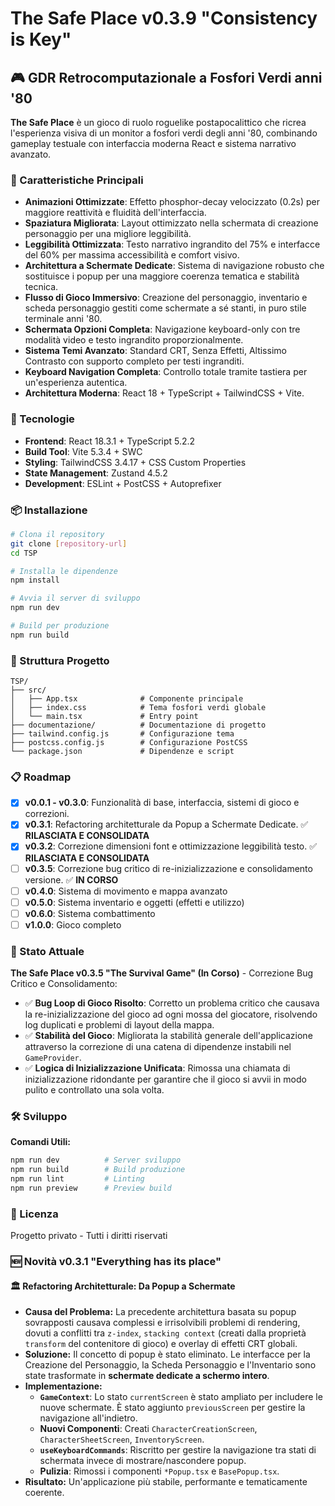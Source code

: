 # The Safe Place v0.3.9 "Consistency is Key"

## 🎮 GDR Retrocomputazionale a Fosfori Verdi anni '80

**The Safe Place** è un gioco di ruolo roguelike postapocalittico che ricrea l'esperienza visiva di un monitor a fosfori verdi degli anni '80, combinando gameplay testuale con interfaccia moderna React e sistema narrativo avanzato.

### 🌟 Caratteristiche Principali

- **Animazioni Ottimizzate**: Effetto phosphor-decay velocizzato (0.2s) per maggiore reattività e fluidità dell'interfaccia.
- **Spaziatura Migliorata**: Layout ottimizzato nella schermata di creazione personaggio per una migliore leggibilità.
- **Leggibilità Ottimizzata**: Testo narrativo ingrandito del 75% e interfacce del 60% per massima accessibilità e comfort visivo.
- **Architettura a Schermate Dedicate**: Sistema di navigazione robusto che sostituisce i popup per una maggiore coerenza tematica e stabilità tecnica.
- **Flusso di Gioco Immersivo**: Creazione del personaggio, inventario e scheda personaggio gestiti come schermate a sé stanti, in puro stile terminale anni '80.
- **Schermata Opzioni Completa**: Navigazione keyboard-only con tre modalità video e testo ingrandito proporzionalmente.
- **Sistema Temi Avanzato**: Standard CRT, Senza Effetti, Altissimo Contrasto con supporto completo per testi ingranditi.
- **Keyboard Navigation Completa**: Controllo totale tramite tastiera per un'esperienza autentica.
- **Architettura Moderna**: React 18 + TypeScript + TailwindCSS + Vite.

### 🚀 Tecnologie

- **Frontend**: React 18.3.1 + TypeScript 5.2.2
- **Build Tool**: Vite 5.3.4 + SWC
- **Styling**: TailwindCSS 3.4.17 + CSS Custom Properties
- **State Management**: Zustand 4.5.2
- **Development**: ESLint + PostCSS + Autoprefixer

### 📦 Installazione

```bash
# Clona il repository
git clone [repository-url]
cd TSP

# Installa le dipendenze
npm install

# Avvia il server di sviluppo
npm run dev

# Build per produzione
npm run build
```

### 🎯 Struttura Progetto

```
TSP/
├── src/
│   ├── App.tsx              # Componente principale
│   ├── index.css            # Tema fosfori verdi globale
│   └── main.tsx             # Entry point
├── documentazione/          # Documentazione di progetto
├── tailwind.config.js       # Configurazione tema
├── postcss.config.js        # Configurazione PostCSS
└── package.json             # Dipendenze e script
```

### 📋 Roadmap

- [x] **v0.0.1 - v0.3.0**: Funzionalità di base, interfaccia, sistemi di gioco e correzioni.
- [x] **v0.3.1**: Refactoring architetturale da Popup a Schermate Dedicate. ✅ **RILASCIATA E CONSOLIDATA**
- [x] **v0.3.2**: Correzione dimensioni font e ottimizzazione leggibilità testo. ✅ **RILASCIATA E CONSOLIDATA**
- [ ] **v0.3.5**: Correzione bug critico di re-inizializzazione e consolidamento versione. ✅ **IN CORSO**
- [ ] **v0.4.0**: Sistema di movimento e mappa avanzato
- [ ] **v0.5.0**: Sistema inventario e oggetti (effetti e utilizzo)
- [ ] **v0.6.0**: Sistema combattimento
- [ ] **v1.0.0**: Gioco completo

### 🎯 Stato Attuale

**The Safe Place v0.3.5 "The Survival Game" (In Corso)** - Correzione Bug Critico e Consolidamento:
- ✅ **Bug Loop di Gioco Risolto**: Corretto un problema critico che causava la re-inizializzazione del gioco ad ogni mossa del giocatore, risolvendo log duplicati e problemi di layout della mappa.
- ✅ **Stabilità del Gioco**: Migliorata la stabilità generale dell'applicazione attraverso la correzione di una catena di dipendenze instabili nel `GameProvider`.
- ✅ **Logica di Inizializzazione Unificata**: Rimossa una chiamata di inizializzazione ridondante per garantire che il gioco si avvii in modo pulito e controllato una sola volta.

### 🛠️ Sviluppo

**Comandi Utili:**
```bash
npm run dev          # Server sviluppo
npm run build        # Build produzione
npm run lint         # Linting
npm run preview      # Preview build
```

### 📄 Licenza

Progetto privato - Tutti i diritti riservati

### 🆕 Novità v0.3.1 "Everything has its place"

#### 🏛️ Refactoring Architetturale: Da Popup a Schermate
- **Causa del Problema:** La precedente architettura basata su popup sovrapposti causava complessi e irrisolvibili problemi di rendering, dovuti a conflitti tra `z-index`, `stacking context` (creati dalla proprietà `transform` del contenitore di gioco) e overlay di effetti CRT globali.
- **Soluzione:** Il concetto di popup è stato eliminato. Le interfacce per la Creazione del Personaggio, la Scheda Personaggio e l'Inventario sono state trasformate in **schermate dedicate a schermo intero**.
- **Implementazione:**
  - **`GameContext`**: Lo stato `currentScreen` è stato ampliato per includere le nuove schermate. È stato aggiunto `previousScreen` per gestire la navigazione all'indietro.
  - **Nuovi Componenti**: Creati `CharacterCreationScreen`, `CharacterSheetScreen`, `InventoryScreen`.
  - **`useKeyboardCommands`**: Riscritto per gestire la navigazione tra stati di schermata invece di mostrare/nascondere popup.
  - **Pulizia**: Rimossi i componenti `*Popup.tsx` e `BasePopup.tsx`.
- **Risultato:** Un'applicazione più stabile, performante e tematicamente coerente.
